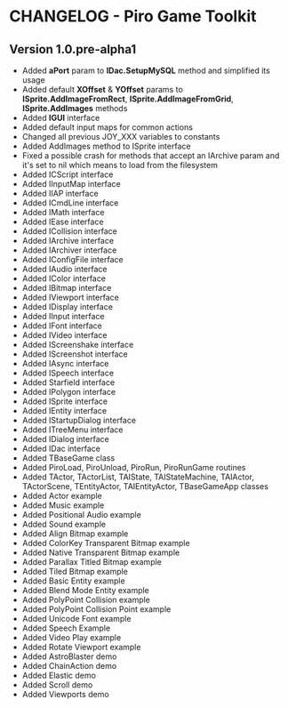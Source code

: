 # CHANGELOG - Piro Game Toolkit
## Version 1.0.pre-alpha1
- Added **aPort** param to **IDac.SetupMySQL** method and simplified its usage 
- Added default **XOffset** & **YOffset** params to **ISprite.AddImageFromRect**, **ISprite.AddImageFromGrid**, **ISprite.AddImages** methods
- Added **IGUI** interface 
- Added default input maps for common actions
- Changed all previous JOY_XXX variables to constants
- Added AddImages method to ISprite interface
- Fixed a possible crash for methods that accept an IArchive param and it's set to nil which means to load from the filesystem
- Added ICScript interface
- Added IInputMap interface
- Added IIAP interface
- Added ICmdLine interface
- Added IMath interface
- Added IEase interface
- Added ICollision interface
- Added IArchive interface
- Added IArchiver interface
- Added IConfigFile interface
- Added IAudio interface
- Added IColor interface
- Added IBitmap interface
- Added IViewport interface
- Added IDisplay interface
- Added IInput interface
- Added IFont interface
- Added IVideo interface
- Added IScreenshake interface
- Added IScreenshot interface
- Added IAsync interface
- Added ISpeech interface
- Added Starfield interface
- Added IPolygon interface
- Added ISprite interface
- Added IEntity interface
- Added IStartupDialog interface
- Added ITreeMenu interface
- Added IDialog interface
- Added IDac interface
- Added TBaseGame class
- Added PiroLoad, PiroUnload, PiroRun, PiroRunGame routines
- Added TActor, TActorList, TAIState, TAIStateMachine, TAIActor, TActorScene, TEntityActor, TAIEntityActor, TBaseGameApp classes
- Added Actor example
- Added Music example
- Added Positional Audio example
- Added Sound example
- Added Align Bitmap example
- Added ColorKey Transparent Bitmap example
- Added Native Transparent Bitmap example
- Added Parallax Titled Bitmap example
- Added Tiled Bitmap example
- Added Basic Entity example
- Added Blend Mode Entity example
- Added PolyPoint Collision example
- Added PolyPoint Collision Point example
- Added Unicode Font example
- Added Speech Example
- Added Video Play example
- Added Rotate Viewport example
- Added AstroBlaster demo
- Added ChainAction demo
- Added Elastic demo
- Added Scroll demo
- Added Viewports demo


